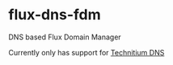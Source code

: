 # flux-dns-fdm

DNS based Flux Domain Manager

Currently only has support for [Technitium DNS](https://github.com/TechnitiumSoftware/DnsServer)
